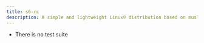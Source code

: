 ```yaml
---
title: s6-rc
description: A simple and lightweight Linux® distribution based on musl libc and toybox
---
```


- There is no test suite
